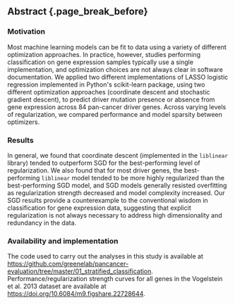 ## Abstract {.page_break_before}

### Motivation

Most machine learning models can be fit to data using a variety of different optimization approaches.
In practice, however, studies performing classification on gene expression samples typically use a single implementation, and optimization choices are not always clear in software documentation.
We applied two different implementations of LASSO logistic regression implemented in Python's scikit-learn package, using two different optimization approaches (coordinate descent and stochastic gradient descent), to predict driver mutation presence or absence from gene expression across 84 pan-cancer driver genes.
Across varying levels of regularization, we compared performance and model sparsity between optimizers.

### Results

In general, we found that coordinate descent (implemented in the `liblinear` library) tended to outperform SGD for the best-performing level of regularization.
We also found that for most driver genes, the best-performing `liblinear` model tended to be more highly regularized than the best-performing SGD model, and SGD models generally resisted overfitting as regularization strength decreased and model complexity increased.
Our SGD results provide a counterexample to the conventional wisdom in classification for gene expression data, suggesting that explicit regularization is not always necessary to address high dimensionality and redundancy in the data.


### Availability and implementation

The code used to carry out the analyses in this study is available at <https://github.com/greenelab/pancancer-evaluation/tree/master/01_stratified_classification>. Performance/regularization strength curves for all genes in the Vogelstein et al. 2013 dataset are available at <https://doi.org/10.6084/m9.figshare.22728644>.
